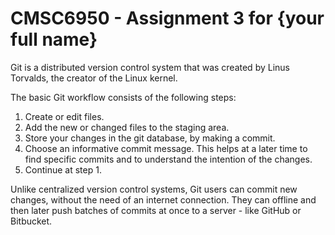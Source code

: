 # CMSC6950 - Assignment 3 for {your full name}

Git is a distributed version control system that was created by
Linus Torvalds, the creator of the Linux kernel.

The basic Git workflow consists of the following steps: 

1. Create or edit files.
2. Add the new or changed files to the staging area.
3. Store your changes in the git database, by making a commit.
4. Choose an informative commit message. This helps at a later time to find
   specific commits and to understand the intention of the changes.
5. Continue at step 1.

Unlike centralized version control systems, Git users can commit new changes,
without the need of an internet connection. They can offline and then later
push batches of commits at once to a server - like GitHub or Bitbucket.
